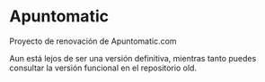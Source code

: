 # Apuntomatic

Proyecto de renovación de Apuntomatic.com

Aun está lejos de ser una versión definitiva, mientras tanto puedes consultar la versión funcional en el repositorio old.
